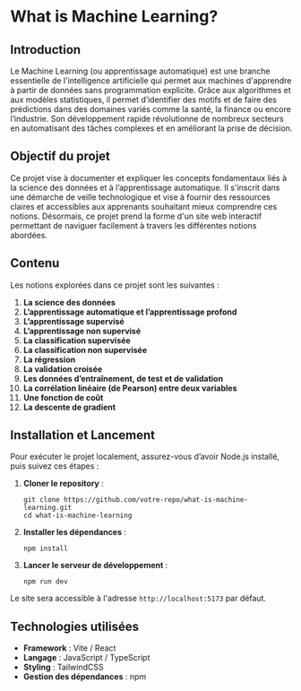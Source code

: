 # What is Machine Learning?

## Introduction

Le Machine Learning (ou apprentissage automatique) est une branche essentielle de l'intelligence artificielle qui permet aux machines d'apprendre à partir de données sans programmation explicite. Grâce aux algorithmes et aux modèles statistiques, il permet d’identifier des motifs et de faire des prédictions dans des domaines variés comme la santé, la finance ou encore l’industrie. Son développement rapide révolutionne de nombreux secteurs en automatisant des tâches complexes et en améliorant la prise de décision.

## Objectif du projet

Ce projet vise à documenter et expliquer les concepts fondamentaux liés à la science des données et à l’apprentissage automatique. Il s'inscrit dans une démarche de veille technologique et vise à fournir des ressources claires et accessibles aux apprenants souhaitant mieux comprendre ces notions. Désormais, ce projet prend la forme d'un site web interactif permettant de naviguer facilement à travers les différentes notions abordées.

## Contenu

Les notions explorées dans ce projet sont les suivantes :

1. **La science des données**
2. **L’apprentissage automatique et l’apprentissage profond**
3. **L’apprentissage supervisé**
4. **L’apprentissage non supervisé**
5. **La classification supervisée**
6. **La classification non supervisée**
7. **La régression**
8. **La validation croisée**
9. **Les données d’entraînement, de test et de validation**
10. **La corrélation linéaire (de Pearson) entre deux variables**
11. **Une fonction de coût**
12. **La descente de gradient**

## Installation et Lancement

Pour exécuter le projet localement, assurez-vous d’avoir Node.js installé, puis suivez ces étapes :

1. **Cloner le repository** :
    
    ```
    git clone https://github.com/votre-repo/what-is-machine-learning.git
    cd what-is-machine-learning
    
    ```
    
2. **Installer les dépendances** :
    
    ```
    npm install
    
    ```
    
3. **Lancer le serveur de développement** :
    
    ```
    npm run dev
    
    ```
    

Le site sera accessible à l'adresse `http://localhost:5173` par défaut.

## Technologies utilisées

- **Framework** : Vite / React
- **Langage** : JavaScript / TypeScript
- **Styling** : TailwindCSS
- **Gestion des dépendances** : npm